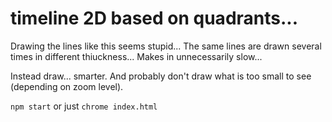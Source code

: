 # timeline 2D based on quadrants...

Drawing the lines like this seems stupid...
The same lines are drawn several times in different thiuckness...
Makes in unnecessarily slow...

Instead draw... smarter.
And probably don't draw what is too small to see (depending on zoom level).

`npm start` or just `chrome index.html`
